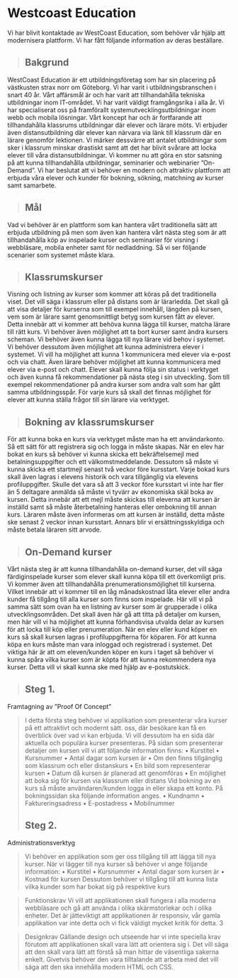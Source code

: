<h1>Westcoast Education</h1>

Vi har blivit kontaktade av WestCoast Education, som behöver vår hjälp att modernisera plattform. Vi har fått följande information av deras beställare.
> <h2>Bakgrund</h2>
WestCoast Education är ett utbildningsföretag som har sin placering på västkusten strax norr om Göteborg. Vi har varit i utbildningsbranschen i snart 40 år. Vårt affärsmål är och har varit att tillhandahålla tekniska utbildningar inom IT-området.
Vi har varit väldigt framgångsrika i alla år. Vi har specialiserat oss på framförallt systemutvecklingsutbildningar inom webb och mobila lösningar.
Vårt koncept har och är fortfarande att tillhandahålla klassrums utbildningar där elever och lärare möts. Vi erbjuder även distansutbildning där elever kan närvara via länk till klassrum där en lärare genomför lektionen.
Vi märker dessvärre att antalet utbildningar som sker i klassrum minskar drastiskt samt att det har blivit svårare att locka elever till våra distansutbildningar.
Vi kommer nu att göra en stor satsning på att kunna tillhandahålla utbildningar, seminarier och webinarier ”On-Demand”.
Vi har beslutat att vi behöver en modern och attraktiv plattform att erbjuda våra elever och kunder för bokning, sökning, matchning av kurser samt samarbete.
> <h2>Mål</h2>
Vad vi behöver är en plattform som kan hantera vårt traditionella sätt att erbjuda utbildning på men som även kan hantera vårt nästa steg som är att tillhandahålla köp av inspelade kurser och seminarier för visning i webbläsare, mobila enheter samt för nedladdning.
Så vi ser följande scenarier som systemet måste klara.
> <h2>Klassrumskurser</h2>
Visning och listning av kurser som kommer att köras på det traditionella viset. Det vill säga i klassrum eller på distans som är lärarledda. Det skall gå att visa detaljer för kurserna som till exempel innehåll, längden på kursen, vem som är lärare samt genomsnittligt betyg som kursen fått av elever.
Detta innebär att vi kommer att behöva kunna lägga till kurser, matcha lärare till rätt kurs. Vi behöver även möjlighet att ta bort kurser samt ändra kursers scheman.
Vi behöver även kunna lägga till nya lärare vid behov i systemet. Vi behöver dessutom även möjlighet att kunna administrera elever i systemet. Vi vill ha möjlighet att kunna
1
kommunicera med elever via e-post och via chatt. Även lärare behöver möjlighet att kunna kommunicera med elever via e-post och chatt.
Elever skall kunna följa sin status i verktyget och även kunna få rekommendationer på nästa steg i sin utveckling. Som till exempel rekommendationer på andra kurser som andra valt som har gått samma utbildningsspår.
För varje kurs så skall det finnas möjlighet för elever att kunna ställa frågor till sin lärare via verktyget.
> <h2>Bokning av klassrumskurser</h2>
För att kunna boka en kurs via verktyget måste man ha ett användarkonto. Så ett sätt för att registrera sig och logga in måste skapas.
När en elev har bokat en kurs så behöver vi kunna skicka ett bekräftelsemejl med betalningsuppgifter och ett välkomstmeddelande. Dessutom så måste vi kunna skicka ett startmejl senast två veckor före kursstart.
Varje bokad kurs skall även lagras i elevens historik och vara tillgänglig via elevens profiluppgifter.
Skulle det vara så att 3 veckor före kursstart vi inte har fler än 5 deltagare anmälda så måste vi tyvärr av ekonomiska skäl boka av kursen. Detta innebär att ett mejl måste skickas
till eleverna att kursen är inställd samt så måste återbetalning hanteras eller ombokning till annan kurs.
Läraren måste även informeras om att kursen är inställd, detta måste ske senast 2 veckor innan kursstart. Annars blir vi ersättningsskyldiga och måste betala läraren sitt arvode.
> <h2>On-Demand kurser</h2>
Vårt nästa steg är att kunna tillhandahålla on-demand kurser, det vill säga färdiginspelade kurser som elever skall kunna köpa till ett överkomligt pris. Vi kommer även att tillhandahålla prenumerationsmöjlighet till kurserna. Vilket innebär att vi kommer till en låg månadskostnad låta elever eller andra kunder få tillgång till alla kurser som finns som inspelade.
Här vill vi på samma sätt som ovan ha en listning av kurser som är grupperade i olika utvecklingsområden. Det skall även här gå att titta på detaljer om kursen, men här vill vi ha möjlighet att kunna förhandsvisa utvalda delar av kursen för att locka till köp eller prenumeration.
När en elev eller kund köper en kurs så skall kursen lagras i profiluppgifterna för köparen. För att kunna köpa en kurs måste man vara inloggad och registrerad i systemet.
Det viktiga här är att om eleven/kunden köper en kurs i taget så behöver vi kunna spåra vilka kurser som är köpta för att kunna rekommendera nya kurser. Detta vill vi skall kunna ske med hjälp av e-postutskick.
> <h2>Steg 1.</h2>
Framtagning av ”Proof Of Concept”
> I detta första steg behöver vi applikation som presenterar våra kurser på ett attraktivt och modernt sätt. oss, där besökare kan få en överblick över vad vi kan erbjuda. Vi vill dessutom ha en sida där aktuella och populära kurser presenteras.
På sidan som presenterar detaljer om kursen vill vi att följande information finns:
• Kurstitel
• Kursnummer
• Antal dagar som kursen är
• Om den finns tillgänglig som klassrum och eller distanskurs
• En bild som representerar kursen
• Datum då kursen är planerad att genomföras
• En möjlighet att boka sig för kursen via klassrum eller distans
> Vid bokning av en kurs så måste användaren/kunden logga in eller skapa ett konto. På bokningssidan ska följande information anges.
• Kundnamn
• Faktureringsadress • E-postadress
• Mobilnummer
> <h2>Steg 2.</h2>
Administrationsverktyg
> Vi behöver en applikation som ger oss tillgång till att lägga till nya kurser. När vi lägger till nya kurser så behöver vi ange följande information:
• Kurstitel
• Kursnummer
• Antal dagar som kursen är
• Kostnad för kursen
Dessutom behöver vi tillgång till att kunna lista vilka kunder som har bokat sig på respektive kurs

>Funktionskrav
Vi vill att applikationen skall fungera i alla moderna webbläsare och gå att använda i olika skärmstorlekar och i olika enheter. Det är jätteviktigt att applikationen är responsiv, vår gamla applikation var inte detta och vi fick väldigt mycket kritik för detta.
3

> Designkrav
Gällande design och utseende har vi inte speciella krav förutom att applikationen skall vara lätt att orientera sig i. Det vill säga att den skall vara lätt att förstå så man hittar de väsentliga sakerna enkelt. Givetvis behöver den vara tilltalande att arbeta med det vill säga att den ska innehålla modern HTML och CSS.
